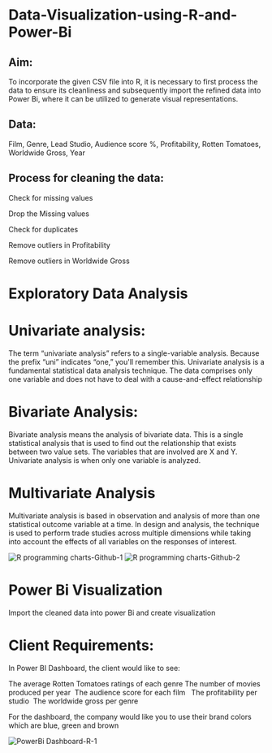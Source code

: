 # Data-Visualization-using-R-and-Power-Bi
## Aim:
To incorporate the given CSV file into R, it is necessary to first process the data to ensure its cleanliness and subsequently import the refined data into Power Bi, where it can be utilized to generate visual representations.

## Data:

Film,
Genre,
Lead Studio,
Audience score %,
Profitability,
Rotten Tomatoes,
Worldwide Gross,
Year

## Process for cleaning the data:

Check for missing values

Drop the Missing values

Check for duplicates

Remove outliers in Profitability

Remove outliers in Worldwide Gross

# Exploratory Data Analysis 

# Univariate analysis:

The term “univariate analysis” refers to a single-variable analysis. Because the prefix “uni” indicates “one,” you'll remember this. Univariate analysis is a fundamental statistical data analysis technique. The data comprises only one variable and does not have to deal with a cause-and-effect relationship

# Bivariate Analysis:

Bivariate analysis means the analysis of bivariate data. This is a single statistical analysis that is used to find out the relationship that exists between two value sets. The variables that are involved are X and Y. Univariate analysis is when only one variable is analyzed.

# Multivariate Analysis
Multivariate analysis is based in observation and analysis of more than one statistical outcome variable at a time. In design and analysis, the technique is used to perform trade studies across multiple dimensions while taking into account the effects of all variables on the responses of interest.

![R programming charts-Github-1](https://user-images.githubusercontent.com/124794009/228880262-494b9fd4-b9cb-4b3c-ac0b-e081bfcb5b9f.jpg)
![R programming charts-Github-2](https://user-images.githubusercontent.com/124794009/228880315-3664a869-a631-412b-8d71-d13374bddcf3.jpg)

# Power Bi Visualization

Import the cleaned data into power Bi and create visualization

# Client Requirements:

In Power BI Dashboard, the client would like to see: 

The average Rotten Tomatoes ratings of each genre
The number of movies produced per year 
The audience score for each film  
The profitability per studio 
The worldwide gross per genre 

For the dashboard, the company would like you to use their brand colors which are blue, green and brown

![PowerBi Dashboard-R-1](https://user-images.githubusercontent.com/124794009/228882967-bd759180-e724-460c-9af2-42a0eaf95a40.jpg)





